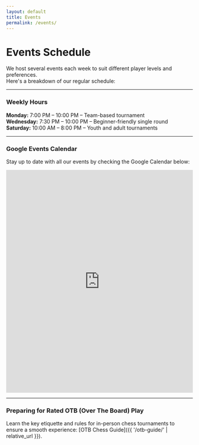 ```yaml
---
layout: default
title: Events
permalink: /events/
---
```


# Events Schedule <i class="fas fa-calendar-alt text-success"></i>

We host several events each week to suit different player levels and preferences.  
Here's a breakdown of our regular schedule:

---

### Weekly Hours <i class="fas fa-clock text-info"></i>

**Monday:** 7:00 PM – 10:00 PM <i class="fas fa-users text-warning"></i> – Team-based tournament  
**Wednesday:** 7:30 PM – 10:00 PM <i class="fas fa-chess-pawn text-primary"></i> – Beginner-friendly single round  
**Saturday:** 10:00 AM – 8:00 PM <i class="fas fa-chess text-danger"></i> – Youth and adult tournaments

---

### Google Events Calendar <i class="fas fa-calendar-check text-primary"></i>

Stay up to date with all our events by checking the Google Calendar below:

<iframe src="https://calendar.google.com/calendar/u/0/embed?src=uttklpt8nvildlrkqqd98kgno0@group.calendar.google.com&ctz=America/New_York" style="border: 0" width="100%" height="600" frameborder="0" scrolling="no"></iframe>

---

### Preparing for Rated OTB (Over The Board) Play

Learn the key etiquette and rules for in-person chess tournaments to ensure a smooth experience: [OTB Chess Guide]({{ '/otb-guide/' | relative_url }}).

